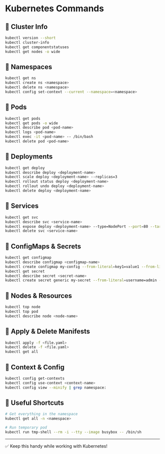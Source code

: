 # Kubernetes Commands

## 🔹 Cluster Info
```bash
kubectl version --short
kubectl cluster-info
kubectl get componentstatuses
kubectl get nodes -o wide
```

## 🔹 Namespaces
```bash
kubectl get ns
kubectl create ns <namespace>
kubectl delete ns <namespace>
kubectl config set-context --current --namespace=<namespace>
```

## 🔹 Pods
```bash
kubectl get pods
kubectl get pods -o wide
kubectl describe pod <pod-name>
kubectl logs <pod-name>
kubectl exec -it <pod-name> -- /bin/bash
kubectl delete pod <pod-name>
```

## 🔹 Deployments
```bash
kubectl get deploy
kubectl describe deploy <deployment-name>
kubectl scale deploy <deployment-name> --replicas=3
kubectl rollout status deploy <deployment-name>
kubectl rollout undo deploy <deployment-name>
kubectl delete deploy <deployment-name>
```

## 🔹 Services
```bash
kubectl get svc
kubectl describe svc <service-name>
kubectl expose deploy <deployment-name> --type=NodePort --port=80 --target-port=8080
kubectl delete svc <service-name>
```

## 🔹 ConfigMaps & Secrets
```bash
kubectl get configmap
kubectl describe configmap <configmap-name>
kubectl create configmap my-config --from-literal=key1=value1 --from-literal=key2=value2
kubectl get secret
kubectl describe secret <secret-name>
kubectl create secret generic my-secret --from-literal=username=admin --from-literal=password=pass123
```

## 🔹 Nodes & Resources
```bash
kubectl top node
kubectl top pod
kubectl describe node <node-name>
```

## 🔹 Apply & Delete Manifests
```bash
kubectl apply -f <file.yaml>
kubectl delete -f <file.yaml>
kubectl get all
```

## 🔹 Context & Config
```bash
kubectl config get-contexts
kubectl config use-context <context-name>
kubectl config view --minify | grep namespace:
```

## 🔹 Useful Shortcuts
```bash
# Get everything in the namespace
kubectl get all -n <namespace>

# Run temporary pod
kubectl run tmp-shell --rm -i --tty --image busybox -- /bin/sh
```

---
✅ Keep this handy while working with Kubernetes!

